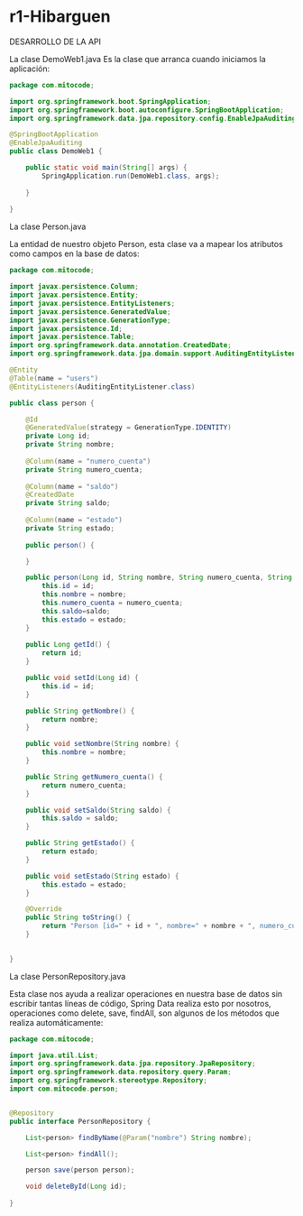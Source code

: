 # r1-Hibarguen

DESARROLLO DE LA API

La clase DemoWeb1.java
Es la clase que arranca cuando iniciamos la aplicación:

```Java
package com.mitocode;

import org.springframework.boot.SpringApplication;
import org.springframework.boot.autoconfigure.SpringBootApplication;
import org.springframework.data.jpa.repository.config.EnableJpaAuditing;

@SpringBootApplication
@EnableJpaAuditing
public class DemoWeb1 {

	public static void main(String[] args) {
		SpringApplication.run(DemoWeb1.class, args);
		
	}
	
} 

```


La clase Person.java

La entidad de nuestro objeto Person, esta clase va a mapear los atributos como campos en la base de datos:

```java
package com.mitocode;

import javax.persistence.Column;
import javax.persistence.Entity;
import javax.persistence.EntityListeners;
import javax.persistence.GeneratedValue;
import javax.persistence.GenerationType;
import javax.persistence.Id;
import javax.persistence.Table;
import org.springframework.data.annotation.CreatedDate;
import org.springframework.data.jpa.domain.support.AuditingEntityListener;

@Entity
@Table(name = "users")
@EntityListeners(AuditingEntityListener.class)

public class person {

	@Id
	@GeneratedValue(strategy = GenerationType.IDENTITY)
	private Long id;
	private String nombre;
	
	@Column(name = "numero_cuenta")
	private String numero_cuenta;
	
	@Column(name = "saldo")
	@CreatedDate
	private String saldo;
	
	@Column(name = "estado")
	private String estado;
	
	public person() {

	}

	public person(Long id, String nombre, String numero_cuenta, String saldo, String estado) {
		this.id = id;
		this.nombre = nombre;
		this.numero_cuenta = numero_cuenta;
		this.saldo=saldo;
		this.estado = estado;
	}
	
	public Long getId() {
		return id;
	}

	public void setId(Long id) {
		this.id = id;
	}

	public String getNombre() {
		return nombre;
	}

	public void setNombre(String nombre) {
		this.nombre = nombre;
	}

	public String getNumero_cuenta() {
		return numero_cuenta;
	}

	public void setSaldo(String saldo) {
		this.saldo = saldo;
	}

	public String getEstado() {
		return estado;
	}

	public void setEstado(String estado) {
		this.estado = estado;
	}

	@Override
	public String toString() {
		return "Person [id=" + id + ", nombre=" + nombre + ", numero_cuenta=" + numero_cuenta + ", saldo=" + saldo + ", estado="+ estado +"]";
	}

	
} 

```

La clase PersonRepository.java

Esta clase nos ayuda a realizar operaciones en nuestra base de datos sin escribir tantas líneas de código, Spring Data realiza esto por nosotros, operaciones como delete, save, findAll, son algunos de los métodos que realiza automáticamente:


```java
package com.mitocode;

import java.util.List;
import org.springframework.data.jpa.repository.JpaRepository;
import org.springframework.data.repository.query.Param;
import org.springframework.stereotype.Repository;
import com.mitocode.person;


@Repository
public interface PersonRepository {

	List<person> findByName(@Param("nombre") String nombre);

	List<person> findAll();

	person save(person person);

	void deleteById(Long id);
	
} 

```










